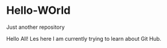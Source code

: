 # Hello-WOrld
Just another repository

Hello All!
Les here I am currently trying to learn about Git Hub.
